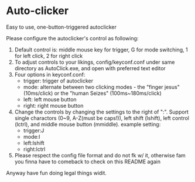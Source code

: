 # Auto-clicker
Easy to use, one-button-triggered autoclicker

Please configure the autoclicker's control as following:

1) Default control is: middle mouse key for trigger, G for mode switching, 1 for left click, 2 for right click
2) To adjust controls to your likings, config/keyconf.conf under same directory as AutoClick.exe, and open with preferred text editor
3) Four options in keyconf.conf:
	- trigger: trigger of autoclicker
	- mode: alternate between two clicking modes - the "finger jesus" (10ms/click) or the "human Seizes" (100ms~180ms/click)
	- left: left mouse button
	- right: right mouse button
4) Change the controls by changing the settings to the right of ":". Support single charactors (0~9, A-Z(must be caps!)), left shift (lshift), left control (lctrl), and middle mouse button (mmiddle). example setting:
	- trigger:J
	- mode:I
	- left:lshift
	- right:lctrl
5) Please respect the config file format and do not fk w/ it, otherwise fam you finna have to comeback to check on this README again


Anyway have fun doing legal things widit.
